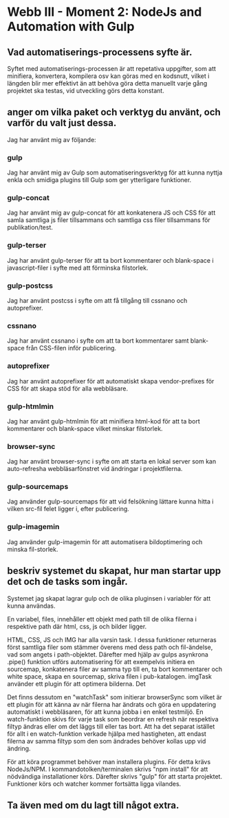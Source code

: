 # Webb III - Moment 2: NodeJs and Automation with Gulp


## Vad automatiserings-processens syfte är.
Syftet med automatiserings-processen är att repetativa uppgifter, som att minifiera, konvertera, kompilera osv kan göras med en kodsnutt, vilket i längden blir mer effektivt än att behöva göra detta manuellt varje gång projektet ska testas, vid utveckling görs detta konstant.

## anger om vilka paket och verktyg du använt, och varför du valt just dessa.
Jag har använt mig av följande:

### gulp
Jag har använt mig av Gulp som automatiseringsverktyg för att kunna nyttja enkla och smidiga plugins till Gulp som ger ytterligare funktioner.

### gulp-concat
Jag har använt mig av gulp-concat för att konkatenera JS och CSS för att samla samtliga js filer tillsammans och samtliga css filer tillsammans för publikation/test.

### gulp-terser
Jag har använt gulp-terser för att ta bort kommentarer och blank-space i javascript-filer i syfte med att förminska filstorlek.

### gulp-postcss
Jag har använt postcss i syfte om att få tillgång till cssnano och autoprefixer.

### cssnano
Jag har använt cssnano i syfte om att ta bort kommentarer samt blank-space från CSS-filen inför publicering.

### autoprefixer
Jag har använt autoprefixer för att automatiskt skapa vendor-prefixes för CSS för att skapa stöd för alla webbläsare.

### gulp-htmlmin
Jag har använt gulp-htmlmin för att minifiera html-kod för att ta bort kommentarer och blank-space vilket minskar filstorlek.


### browser-sync
Jag har använt browser-sync i syfte om att starta en lokal server som kan auto-refresha webbläsarfönstret vid ändringar i projektfilerna.

### gulp-sourcemaps
Jag använder gulp-sourcemaps för att vid felsökning lättare kunna hitta i vilken src-fil felet ligger i, efter publicering.

### gulp-imagemin
Jag använder gulp-imagemin för att automatisera bildoptimering och minska fil-storlek.

## beskriv systemet du skapat, hur man startar upp det och de tasks som ingår.
Systemet jag skapat lagrar gulp och de olika pluginsen i variabler för att kunna användas. 

En variabel, files, innehåller ett objekt med path till de olika filerna i respektive path där html, css, js och bilder ligger.

HTML, CSS, JS och IMG har alla varsin task. I dessa funktioner returneras först samtliga filer som stämmer överens med dess path och fil-ändelse, vad som angets i path-objektet. Därefter med hjälp av gulps asynkrona .pipe() funktion utförs automatisering för att exempelvis initiera en sourcemap, konkatenera filer av samma typ till en, ta bort kommentarer och white space, skapa en sourcemap, skriva filen i pub-katalogen. imgTask använder ett plugin för att optimera bilderna. Det

Det finns dessutom en "watchTask" som initierar browserSync som vilket är ett plugin för att känna av när filerna har ändrats och göra en uppdatering automatiskt i webbläsaren, för att kunna jobba i en enkel testmiljö. En watch-funktion skivs för varje task som beordrar en refresh när respektiva filtyp ändras eller om det läggs till eller tas bort. Att ha det separat istället för allt i en watch-funktion verkade hjälpa med hastigheten, att endast filerna av samma filtyp som den som ändrades behöver kollas upp vid ändring.

För att köra programmet behöver man installera plugins. För detta krävs NodeJs/NPM.
I kommandotolken/terminalen skrivs "npm install" för att nödvändiga installationer körs.
Därefter skrivs "gulp" för att starta projektet. Funktioner körs och watcher kommer fortsätta ligga vilandes.

## Ta även med om du lagt till något extra.
